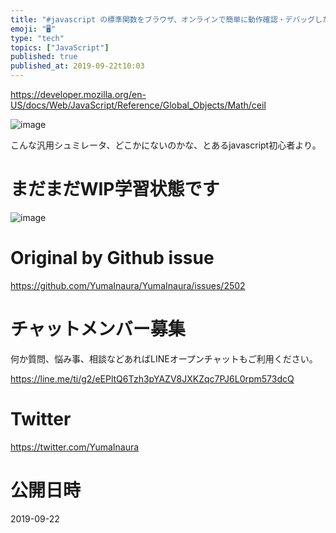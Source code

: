 ```yaml
---
title: "#javascript の標準関数をブラウザ、オンラインで簡単に動作確認・デバッグしたい時は MDN web docs のシミュレーターが良"
emoji: "🖥"
type: "tech"
topics: ["JavaScript"]
published: true
published_at: 2019-09-22t10:03
---
```


https://developer.mozilla.org/en-US/docs/Web/JavaScript/Reference/Global_Objects/Math/ceil

![image](https://user-images.githubusercontent.com/13635059/65379983-96271300-dd0c-11e9-9d23-ffaf7d15fa3b.png)

こんな汎用シュミレータ、どこかにないのかな、とあるjavascript初心者より。

# まだまだWIP学習状態です
![image](https://user-images.githubusercontent.com/13635059/65380004-13eb1e80-dd0d-11e9-8d83-b8849a299dad.png)


# Original by Github issue

https://github.com/YumaInaura/YumaInaura/issues/2502








<!-- Update From Qiita API -->

# チャットメンバー募集


何か質問、悩み事、相談などあればLINEオープンチャットもご利用ください。

https://line.me/ti/g2/eEPltQ6Tzh3pYAZV8JXKZqc7PJ6L0rpm573dcQ





# Twitter


https://twitter.com/YumaInaura


<!-- Update From Qiita API -->



# 公開日時

2019-09-22
